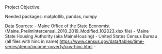Project Objective:


Needed packages: matplotlib, pandas, numpy



Data Sources: 
    - Maine Office of the State Economist (Maine_PrelimIntercensal_2010_2019_Modified_102023.xlsx file)
    - Maine State Housing Authority (aka MaineHousing)
    - United States Census Bureau (all files with hinc in name)
        https://www.census.gov/data/tables/time-series/demo/income-poverty/cps-hinc.html
    - 
